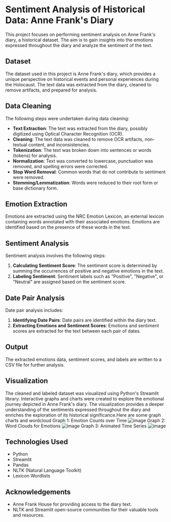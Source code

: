 # Sentiment Analysis of Historical Data: Anne Frank's Diary

This project focuses on performing sentiment analysis on Anne Frank's diary, a historical dataset. The aim is to gain insights into the emotions expressed throughout the diary and analyze the sentiment of the text.

## Dataset
The dataset used in this project is Anne Frank's diary, which provides a unique perspective on historical events and personal experiences during the Holocaust. The text data was extracted from the diary, cleaned to remove artifacts, and prepared for analysis.

## Data Cleaning
The following steps were undertaken during data cleaning:
- **Text Extraction**: The text was extracted from the diary, possibly digitized using Optical Character Recognition (OCR).
- **Cleaning**: The text data was cleaned to remove OCR artifacts, non-textual content, and inconsistencies.
- **Tokenization**: The text was broken down into sentences or words (tokens) for analysis.
- **Normalization**: Text was converted to lowercase, punctuation was removed, and spelling errors were corrected.
- **Stop Word Removal**: Common words that do not contribute to sentiment were removed.
- **Stemming/Lemmatization**: Words were reduced to their root form or base dictionary form.

## Emotion Extraction

Emotions are extracted using the NRC Emotion Lexicon, an external lexicon containing words annotated with their associated emotions. Emotions are identified based on the presence of these words in the text.

## Sentiment Analysis

Sentiment analysis involves the following steps:

1. **Calculating Sentiment Score**: The sentiment score is determined by summing the occurrences of positive and negative emotions in the text.
2. **Labeling Sentiment**: Sentiment labels such as "Positive", "Negative", or "Neutral" are assigned based on the sentiment score.

## Date Pair Analysis

Date pair analysis includes:

1. **Identifying Date Pairs**: Date pairs are identified within the diary text.
2. **Extracting Emotions and Sentiment Scores**: Emotions and sentiment scores are extracted for the text between each pair of dates.

## Output

The extracted emotions data, sentiment scores, and labels are written to a CSV file for further analysis.


## Visualization
The cleaned and labeled dataset was visualized using Python's Streamlit library. Interactive graphs and charts were created to explore the emotional journey depicted in Anne Frank's diary. The visualization provides a deeper understanding of the sentiments expressed throughout the diary and enriches the exploration of its historical significance.Here are some graph charts and wordcloud
Graph 1: Emotion Counts over Time
![image](https://github.com/SmitaPable/SentimentalAnalysisofAnneFrank/assets/146085760/6ad624a2-426d-4a74-9235-72b646e1462a)
Graph 2: Word Clouds for Emotions
![image](https://github.com/SmitaPable/SentimentalAnalysisofAnneFrank/assets/146085760/ba2a6592-1e8d-47ae-9573-b26967f05602)
Graph 3: Animated Time Series
![image](https://github.com/SmitaPable/SentimentalAnalysisofAnneFrank/assets/146085760/81a83373-4526-4540-b41d-15ca8b6b3ccb)



## Technologies Used
- Python
- Streamlit
- Pandas
- NLTK (Natural Language Toolkit)
- Lexicon Wordlists


## Acknowledgements
- Anne Frank House for providing access to the diary text.
- NLTK and Streamlit open-source communities for their valuable tools and resources.
